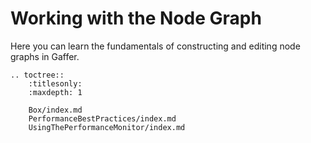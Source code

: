 # Working with the Node Graph #

Here you can learn the fundamentals of constructing and editing node graphs in Gaffer.

<!-- TOC -->

```eval_rst
.. toctree::
    :titlesonly:
    :maxdepth: 1

    Box/index.md
    PerformanceBestPractices/index.md
    UsingThePerformanceMonitor/index.md
```

